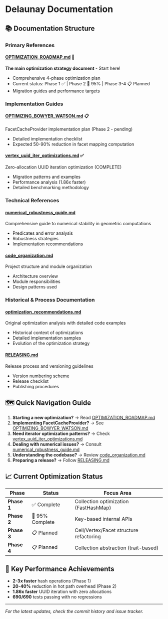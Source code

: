 # Delaunay Documentation

## 📚 Documentation Structure

### Primary References

#### **[OPTIMIZATION_ROADMAP.md](./OPTIMIZATION_ROADMAP.md)** 🎯

**The main optimization strategy document** - Start here!

- Comprehensive 4-phase optimization plan
- Current status: Phase 1 ✅ | Phase 2 🔄 95% | Phase 3-4 📋 Planned
- Migration guides and performance targets

### Implementation Guides

#### **[OPTIMIZING_BOWYER_WATSON.md](./OPTIMIZING_BOWYER_WATSON.md)** 📋

FacetCacheProvider implementation plan (Phase 2 - pending)

- Detailed implementation checklist
- Expected 50-90% reduction in facet mapping computation

#### **[vertex_uuid_iter_optimizations.md](./vertex_uuid_iter_optimizations.md)** ✅

Zero-allocation UUID iteration optimization (COMPLETE)

- Migration patterns and examples
- Performance analysis (1.86x faster)
- Detailed benchmarking methodology

### Technical References

#### **[numerical_robustness_guide.md](./numerical_robustness_guide.md)**

Comprehensive guide to numerical stability in geometric computations

- Predicates and error analysis
- Robustness strategies
- Implementation recommendations

#### **[code_organization.md](./code_organization.md)**

Project structure and module organization

- Architecture overview
- Module responsibilities
- Design patterns used

### Historical & Process Documentation

#### **[optimization_recommendations.md](./optimization_recommendations.md)**

Original optimization analysis with detailed code examples

- Historical context of optimizations
- Detailed implementation samples
- Evolution of the optimization strategy

#### **[RELEASING.md](./RELEASING.md)**

Release process and versioning guidelines

- Version numbering scheme
- Release checklist
- Publishing procedures

## 🗺️ Quick Navigation Guide

1. **Starting a new optimization?** → Read [OPTIMIZATION_ROADMAP.md](./OPTIMIZATION_ROADMAP.md)
2. **Implementing FacetCacheProvider?** → See [OPTIMIZING_BOWYER_WATSON.md](./OPTIMIZING_BOWYER_WATSON.md)
3. **Need iterator optimization patterns?** → Check [vertex_uuid_iter_optimizations.md](./vertex_uuid_iter_optimizations.md)
4. **Dealing with numerical issues?** → Consult [numerical_robustness_guide.md](./numerical_robustness_guide.md)
5. **Understanding the codebase?** → Review [code_organization.md](./code_organization.md)
6. **Preparing a release?** → Follow [RELEASING.md](./RELEASING.md)

## 📈 Current Optimization Status

| Phase | Status | Focus Area |
|-------|--------|------------|
| **Phase 1** | ✅ Complete | Collection optimization (FastHashMap) |
| **Phase 2** | 🔄 95% Complete | Key-based internal APIs |
| **Phase 3** | 📋 Planned | Cell/Vertex/Facet structure refactoring |
| **Phase 4** | 📋 Planned | Collection abstraction (trait-based) |

## 🎯 Key Performance Achievements

- **2-3x faster** hash operations (Phase 1)
- **20-40%** reduction in hot path overhead (Phase 2)
- **1.86x faster** UUID iteration with zero allocations
- **690/690** tests passing with no regressions

---

*For the latest updates, check the commit history and issue tracker.*
